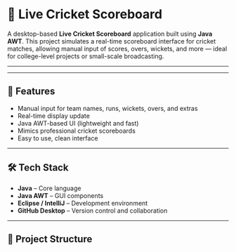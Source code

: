# 🏏 Live Cricket Scoreboard

A desktop-based **Live Cricket Scoreboard** application built using **Java AWT**. This project simulates a real-time scoreboard interface for cricket matches, allowing manual input of scores, overs, wickets, and more — ideal for college-level projects or small-scale broadcasting.

---


---

## 🚀 Features

- Manual input for team names, runs, wickets, overs, and extras
- Real-time display update
- Java AWT-based UI (lightweight and fast)
- Mimics professional cricket scoreboards
- Easy to use, clean interface

---

## 🛠️ Tech Stack

- **Java** – Core language  
- **Java AWT** – GUI components  
- **Eclipse / IntelliJ** – Development environment  
- **GitHub Desktop** – Version control and collaboration

---

## 📂 Project Structure

